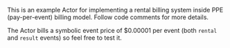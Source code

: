 This is an example Actor for implementing a rental billing system inside PPE (pay-per-event) billing model. Follow code comments for more details.

The Actor bills a symbolic event price of $0.00001 per event (both `rental` and `result` events) so feel free to test it.